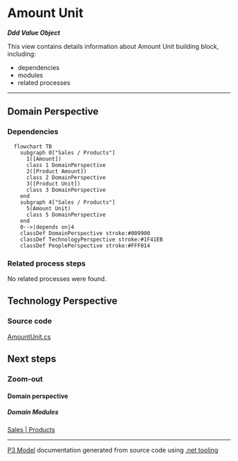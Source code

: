 ﻿
# Amount Unit

***Ddd Value Object***  

This view contains details information about Amount Unit building block, including:
- dependencies
- modules
- related processes  

---



## Domain Perspective


### Dependencies

```mermaid
  flowchart TB
    subgraph 0["Sales / Products"]
      1([Amount])
      class 1 DomainPerspective
      2([Product Amount])
      class 2 DomainPerspective
      3([Product Unit])
      class 3 DomainPerspective
    end
    subgraph 4["Sales / Products"]
      5(Amount Unit)
      class 5 DomainPerspective
    end
    0-->|depends on|4
    classDef DomainPerspective stroke:#009900
    classDef TechnologyPerspective stroke:#1F41EB
    classDef PeoplePerspective stroke:#FFF014
```

### Related process steps

No related processes were found.  

## Technology Perspective


### Source code

[AmountUnit.cs](../../../../../../../Sources/Sales/Sales.DeepModel/Products/AmountUnit.cs)  

## Next steps


### Zoom-out


#### Domain perspective


##### Domain Modules

[Sales | Products](Products.md)  

---

[P3 Model](https://github.com/P3-model/P3-model) documentation generated from source code using [.net tooling](https://github.com/P3-model/P3-model-dotnet)